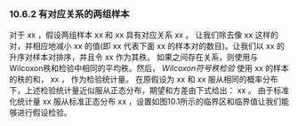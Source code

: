 ### 10.6.2 有对应关系的两组样本

对于 xx ，假设两组样本 xx 和 xx 具有对应关系
 xx 。
让我们除去像 xx 这样的对，并相应地减小 xx 的值(即 xx 代表下面 xx 的样本对的数目)。让我们以 xx 的升序对样本对排序，并且令 xx 作为其秩。 如果之间存在关系，则使用与Wilcoxon秩和检验中相同的平均秩。然后， *Wilcoxon符号秩检验* 使用 xx 的样本的秩的和，
 xx ，
作为检验统计量。
在原假设为 xx 和 xx 服从相同的概率分布下，上述检验统计量近似服从正态分布，期望和方差由下式给出：
 xx 。
由于标准化统计量 xx 服从标准正态分布 xx ，设置如图10.1所示的临界区和临界值让我们能够进行假设检验。





